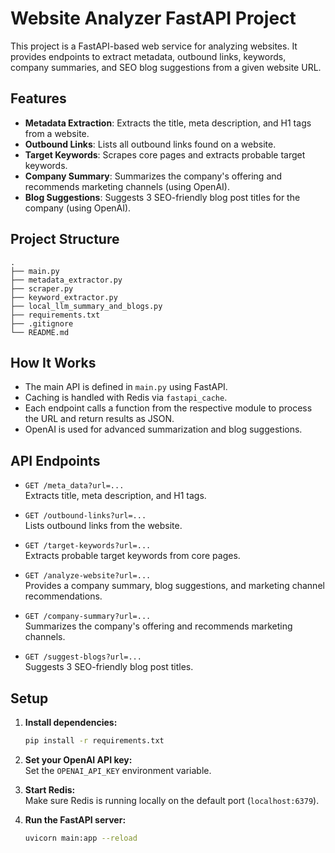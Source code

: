 # Website Analyzer FastAPI Project

This project is a FastAPI-based web service for analyzing websites. It provides endpoints to extract metadata, outbound links, keywords, company summaries, and SEO blog suggestions from a given website URL.

## Features

- **Metadata Extraction**: Extracts the title, meta description, and H1 tags from a website.
- **Outbound Links**: Lists all outbound links found on a website.
- **Target Keywords**: Scrapes core pages and extracts probable target keywords.
- **Company Summary**: Summarizes the company's offering and recommends marketing channels (using OpenAI).
- **Blog Suggestions**: Suggests 3 SEO-friendly blog post titles for the company (using OpenAI).

## Project Structure

```
.
├── main.py
├── metadata_extractor.py
├── scraper.py
├── keyword_extractor.py
├── local_llm_summary_and_blogs.py
├── requirements.txt
├── .gitignore
└── README.md
```

## How It Works

- The main API is defined in `main.py` using FastAPI.
- Caching is handled with Redis via `fastapi_cache`.
- Each endpoint calls a function from the respective module to process the URL and return results as JSON.
- OpenAI is used for advanced summarization and blog suggestions.

## API Endpoints

- `GET /meta_data?url=...`  
  Extracts title, meta description, and H1 tags.

- `GET /outbound-links?url=...`  
  Lists outbound links from the website.

- `GET /target-keywords?url=...`  
  Extracts probable target keywords from core pages.

- `GET /analyze-website?url=...`  
  Provides a company summary, blog suggestions, and marketing channel recommendations.

- `GET /company-summary?url=...`  
  Summarizes the company's offering and recommends marketing channels.

- `GET /suggest-blogs?url=...`  
  Suggests 3 SEO-friendly blog post titles.

## Setup

1. **Install dependencies:**
   ```sh
   pip install -r requirements.txt
   ```

2. **Set your OpenAI API key:**  
   Set the `OPENAI_API_KEY` environment variable.

3. **Start Redis:**  
   Make sure Redis is running locally on the default port (`localhost:6379`).

4. **Run the FastAPI server:**
   ```sh
   uvicorn main:app --reload
   ```
